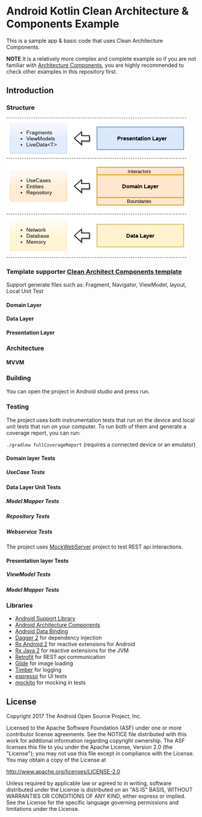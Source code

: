Android Kotlin Clean Architecture & Components Example
===========================================================

This is a sample app & basic code that uses Clean Architecture Components.

**NOTE** It is a relatively more complex and complete example so if you are not familiar
with [Architecture Components][arch], you are highly recommended to check other examples
in this repository first.

Introduction
-------------

### Structure
![Structure](images/clean_architecture_reloaded_layers.png "The app is composed of 3 modules ")


### Template supporter [Clean Architect Components template][template]
Support generate files such as: Fragment, Navigator, ViewModel, layout, Local Unit Test

#### Domain Layer

#### Data Layer

#### Presentation Layer

### Architecture
#### MVVM 

### Building
You can open the project in Android studio and press run.
### Testing
The project uses both instrumentation tests that run on the device
and local unit tests that run on your computer.
To run both of them and generate a coverage report, you can run:

`./gradlew fullCoverageReport` (requires a connected device or an emulator)

#### Domain layer Tests
##### UseCase Tests

#### Data Layer Unit Tests
##### Model Mapper Tests

##### Repository Tests

##### Webservice Tests
The project uses [MockWebServer][mockwebserver] project to test REST api interactions.

#### Presentation layer Tests
##### ViewModel Tests

##### Model Mapper Tests

### Libraries
* [Android Support Library][support-lib]
* [Android Architecture Components][arch]
* [Android Data Binding][data-binding]
* [Dagger 2][dagger2] for dependency injection
* [Rx Android 2][rxandroid2] for reactive extensions for Android
* [Rx Java 2][rxjava2] for reactive extensions for the JVM
* [Retrofit][retrofit] for REST api communication
* [Glide][glide] for image loading
* [Timber][timber] for logging
* [espresso][espresso] for UI tests
* [mockito][mockito] for mocking in tests


[mockwebserver]: https://github.com/square/okhttp/tree/master/mockwebserver
[support-lib]: https://developer.android.com/topic/libraries/support-library/index.html
[arch]: https://developer.android.com/arch
[data-binding]: https://developer.android.com/topic/libraries/data-binding/index.html
[espresso]: https://google.github.io/android-testing-support-library/docs/espresso/
[dagger2]: https://google.github.io/dagger
[rxandroid2]: https://github.com/ReactiveX/RxAndroid
[rxjava2]: https://github.com/ReactiveX/RxJava
[retrofit]: http://square.github.io/retrofit
[glide]: https://github.com/bumptech/glide
[timber]: https://github.com/JakeWharton/timber
[mockito]: http://site.mockito.org
[template]: https://github.com/bachhoan88/Clean-Architecture-Template

License
--------

Copyright 2017 The Android Open Source Project, Inc.

Licensed to the Apache Software Foundation (ASF) under one or more contributor
license agreements.  See the NOTICE file distributed with this work for
additional information regarding copyright ownership.  The ASF licenses this
file to you under the Apache License, Version 2.0 (the "License"); you may not
use this file except in compliance with the License.  You may obtain a copy of
the License at

http://www.apache.org/licenses/LICENSE-2.0

Unless required by applicable law or agreed to in writing, software
distributed under the License is distributed on an "AS IS" BASIS, WITHOUT
WARRANTIES OR CONDITIONS OF ANY KIND, either express or implied.  See the
License for the specific language governing permissions and limitations under
the License.
